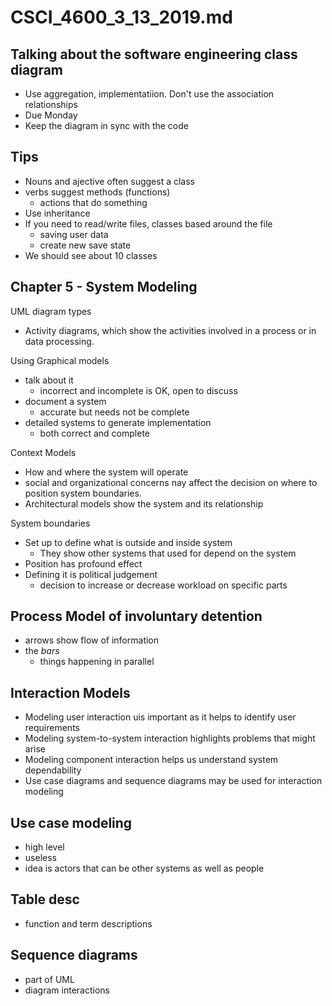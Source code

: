 # CSCI_4600_3_13_2019.md

## Talking about the software engineering class diagram

* Use aggregation, implementatiion. Don't use the association relationships
* Due Monday
* Keep the diagram in sync with the code

## Tips

* Nouns and ajective often suggest a class
* verbs suggest methods (functions)
  * actions that do something
* Use inheritance
* If you need to read/write files, classes based around the file
  * saving user data
  * create new save state
* We should see about 10 classes

## Chapter 5 - System Modeling

UML diagram types

* Activity diagrams, which show the activities involved in a process or in data processing.

Using Graphical models

* talk about it
  * incorrect and incomplete is OK, open to discuss
* document a system
  * accurate but needs not be complete
* detailed systems to generate implementation
  * both correct and complete

Context Models

* How and where the system will operate
* social and organizational concerns nay affect the decision on where to position system boundaries.
* Architectural models show the system and its relationship

System boundaries

* Set up to define what is outside and inside system
  * They show other systems that used for depend on the system
* Position has profound effect
* Defining it is political judgement
  * decision to increase or decrease workload on specific parts

## Process Model of involuntary detention

* arrows show flow of information
* the *bars*
  * things happening in parallel

## Interaction Models

* Modeling user interaction uis important as it helps to identify user requirements
* Modeling system-to-system interaction highlights problems that might arise
* Modeling component interaction helps us understand system dependability
* Use case diagrams and sequence diagrams may be used for interaction modeling

## Use case modeling

* high level
* useless
* idea is actors that can be other systems as well as people

## Table desc

* function and term descriptions

## Sequence diagrams

* part of UML
* diagram interactions
